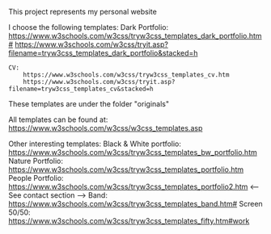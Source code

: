 This project represents my personal website

I choose the following templates:
	Dark Portfolio:
		https://www.w3schools.com/w3css/tryw3css_templates_dark_portfolio.htm#
		https://www.w3schools.com/w3css/tryit.asp?filename=tryw3css_templates_dark_portfolio&stacked=h

	CV:
		https://www.w3schools.com/w3css/tryw3css_templates_cv.htm		
		https://www.w3schools.com/w3css/tryit.asp?filename=tryw3css_templates_cv&stacked=h

These templates are under the folder "originals"


All templates can be found at: https://www.w3schools.com/w3css/w3css_templates.asp

Other interesting templates:
	Black & White portfolio: https://www.w3schools.com/w3css/tryw3css_templates_bw_portfolio.htm
	Nature Portfolio: https://www.w3schools.com/w3css/tryw3css_templates_portfolio.htm
	People Portfolio: https://www.w3schools.com/w3css/tryw3css_templates_portfolio2.htm <-- See contact section -->
	Band: https://www.w3schools.com/w3css/tryw3css_templates_band.htm#
	Screen 50/50: https://www.w3schools.com/w3css/tryw3css_templates_fifty.htm#work

	
	
